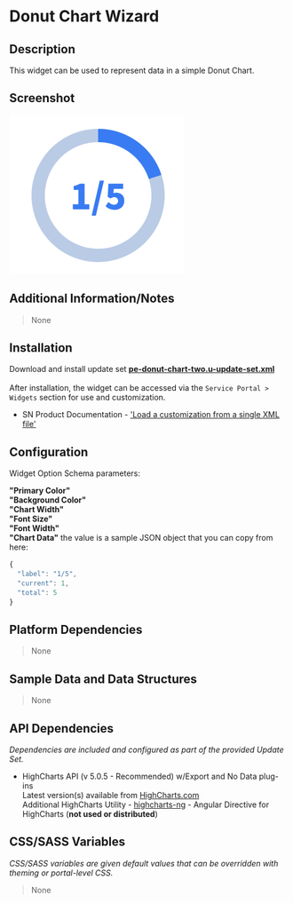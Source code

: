 # Donut Chart Wizard

## Description

This widget can be used to represent data in a simple Donut Chart.

## Screenshot

![alt text](../../images/pe-donut-chart-wizard-01.png "Donut Chart Wizard")

## Additional Information/Notes

> None

## Installation

Download and install update set **[pe-donut-chart-two.u-update-set.xml](https://github.com/platform-experience/serviceportal-widget-library/blob/master/donut-widgets/pe-donut-chart-two/pe-donut-chart-two.u-update-set.xml)** <br/><br/>
After installation, the widget can be accessed via the `Service Portal > Widgets` section for use and customization.<br/>
* SN Product Documentation - ['Load a customization from a single XML file'](https://docs.servicenow.com/bundle/kingston-application-development/page/build/system-update-sets/task/t_SaveAnUpdateSetAsAnXMLFile.html)

## Configuration

Widget Option Schema parameters:

**"Primary Color"** <br/>
**"Background Color"** <br/>
**"Chart Width"** <br/>
**"Font Size"** <br/>
**"Font Width"** <br/>
**"Chart Data"** the value is a sample JSON object that you can copy from here:

```javascript
{
  "label": "1/5",
  "current": 1,
  "total": 5
}
```

## Platform Dependencies

> None

## Sample Data and Data Structures

> None

## API Dependencies

*Dependencies are included and configured as part of the provided Update Set.*

* HighCharts API (v 5.0.5 - Recommended)  w/Export and No Data plug-ins
  <br/>Latest version(s) available from [HighCharts.com](http://http://www.highcharts.com/products/highcharts/)
  <br/>Additional HighCharts Utility - [highcharts-ng](https://github.com/pablojim/highcharts-ng) - Angular Directive for HighCharts (__not used or distributed__)

## CSS/SASS Variables

_CSS/SASS variables are given default values that can be overridden with theming or portal-level CSS._

> None
